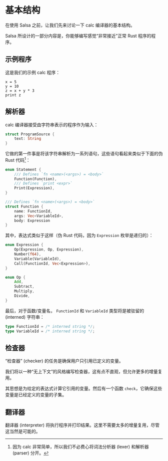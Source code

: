<!-- master#1363d78 --->

# 基本结构

在使用 Salsa 之前，让我们先来讨论一下 calc 编译器的基本结构。

Salsa 所设计的一部分内容是，你能够编写感觉“非常接近”正常 Rust 程序的程序。

## 示例程序

这是我们的示例 calc 程序：

```
x = 5
y = 10
z = x + y * 3
print z
```

## 解析器

calc 编译器接受由字符串表示的程序作为输入：

```rust
struct ProgramSource {
    text: String
}
```

它做的第一件事是将该字符串解析为一系列语句，这些语句看起来类似于下面的伪 Rust 代码[^lexer]：

```rust
enum Statement {
    /// Defines `fn <name>(<args>) = <body>`
    Function(Function),
    /// Defines `print <expr>`
    Print(Expression),
}

/// Defines `fn <name>(<args>) = <body>`
struct Function {
    name: FunctionId,
    args: Vec<VariableId>,
    body: Expression
}
```

其中，表达式类似于这样（伪 Rust 代码，因为 `Expression` 枚举是递归的）：

```rust
enum Expression {
    Op(Expression, Op, Expression),
    Number(f64),
    Variable(VariableId),
    Call(FunctionId, Vec<Expression>),
}

enum Op {
    Add,
    Subtract,
    Multiply,
    Divide,
}
```

最后，对于函数/变量名， `FunctionId` 和 `VariableId` 类型将是被驻留的 (interned) 字符串：

```rust
type FunctionId = /* interned string */;
type VariableId = /* interned string */;
```

[^lexer]: 因为 calc 非常简单，所以我们不必费心将词法分析器 (lexer) 和解析器 (parser) 分开。

## 检查器

“检查器” (checker) 的任务是确保用户只引用已定义的变量。

我们将以一种“无上下文”的风格编写检查器，这有点不直观，但允许更多的增量复用。

其思想是为给定的表达式计算它引用的变量。然后有一个函数 `check`，它确保这些变量是已经定义的变量的子集。

## 翻译器

翻译器 (interpreter) 将执行程序并打印结果。这里不需要太多的增量复用，尽管这当然是可能的。
